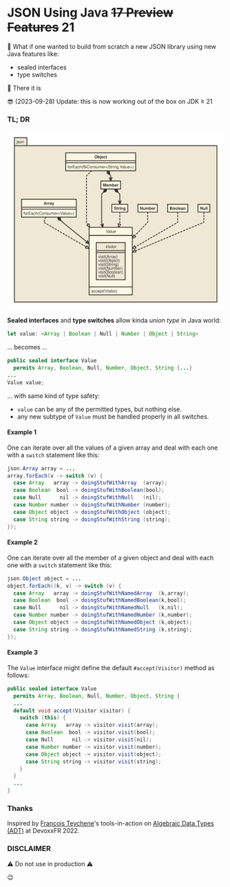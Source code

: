 JSON Using Java ~~17 Preview Features~~ 21
==========================================

🤔 What if one wanted to build from scratch a new JSON library using new Java features like:
- sealed interfaces
- type switches

🙂 There it is

😎 (2023-09-28) Update: this is now working out of the box on JDK ≥ 21

### TL; DR

![image](json.svg)

**Sealed interfaces** and **type switches** allow kinda _union type_ in Java world:

```typescript
let value: <Array | Boolean | Null | Number | Object | String>
```
... becomes ...

```java
public sealed interface Value
  permits Array, Boolean, Null, Number, Object, String {...}
...
Value value;
```
... with same kind of type safety:

- `value` can be any of the permitted types, but nothing else.
- any new subtype of `Value` must be handled properly in all switches.

#### Example 1

One can iterate over all the values of a given array and deal with each one with a `switch` statement like this:

```java
json.Array array = ...
array.forEach(v -> switch (v) {
  case Array   array -> doingStufWithArray  (array);
  case Boolean  bool -> doingStufWithBoolean(bool);
  case Null      nil -> doingStufWithNull   (nil);
  case Number number -> doingStufWithNumber (number);
  case Object object -> doingStufWithObject (object);
  case String string -> doingStufWithString (string);
});
```

#### Example 2

One can iterate over all the member of a given object and deal with each one with a `switch` statement like this:

```java
json.Object object = ...
object.forEach((k, v) -> switch (v) {
  case Array   array -> doingStufWithNamedArray  (k,array);
  case Boolean  bool -> doingStufWithNamedBoolean(k,bool);
  case Null      nil -> doingStufWithNamedNull   (k,nil);
  case Number number -> doingStufWithNamedNumber (k,number);
  case Object object -> doingStufWithNamedObject (k,object);
  case String string -> doingStufWithNamedString (k,string);
});
```

#### Example 3

The `Value` interface might define the default `#accept(Visitor)` method as follows:

```java
public sealed interface Value
  permits Array, Boolean, Null, Number, Object, String {
  ...
  default void accept(Visitor visitor) {
    switch (this) {
      case Array   array -> visitor.visit(array);
      case Boolean  bool -> visitor.visit(bool);
      case Null      nil -> visitor.visit(nil);
      case Number number -> visitor.visit(number);
      case Object object -> visitor.visit(object);
      case String string -> visitor.visit(string);
    }
  }
  ...
}
```

### Thanks

Inspired by [Francois Teychene](https://github.com/fteychene/adt-java17-presentation)'s tools-in-action on [Algebraic Data Types (ADT)](https://cfp.devoxx.fr/2022/talk/UBH-4536/Type_algebrique_de_donnees_en_Java_17) at DevoxxFR 2022.

### DISCLAIMER

⚠ Do not use in production ⚠

😉
